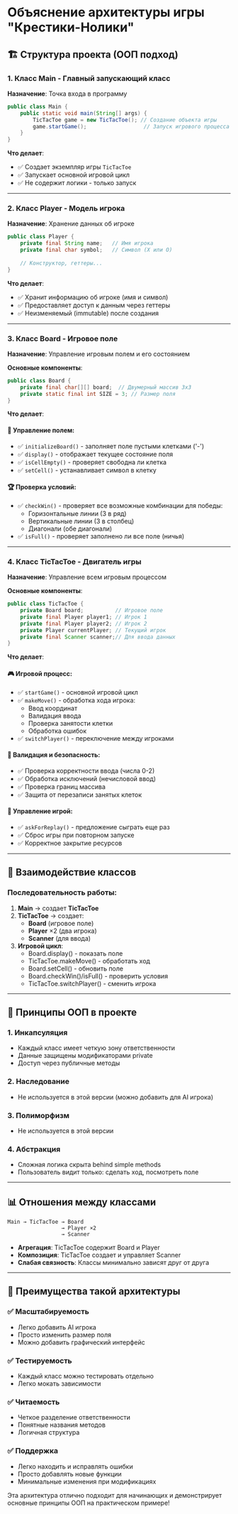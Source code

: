 # Объяснение архитектуры игры "Крестики-Нолики"

## 🏗️ Структура проекта (ООП подход)

### 1. **Класс Main** - Главный запускающий класс

**Назначение**: Точка входа в программу
```java
public class Main {
    public static void main(String[] args) {
        TicTacToe game = new TicTacToe(); // Создание объекта игры
        game.startGame();                  // Запуск игрового процесса
    }
}
```

**Что делает**:
- ✅ Создает экземпляр игры `TicTacToe`
- ✅ Запускает основной игровой цикл
- ✅ Не содержит логики - только запуск

---

### 2. **Класс Player** - Модель игрока

**Назначение**: Хранение данных об игроке
```java
public class Player {
    private final String name;   // Имя игрока
    private final char symbol;   // Символ (X или O)
    
    // Конструктор, геттеры...
}
```

**Что делает**:
- ✅ Хранит информацию об игроке (имя и символ)
- ✅ Предоставляет доступ к данным через геттеры
- ✅ Неизменяемый (immutable) после создания

---

### 3. **Класс Board** - Игровое поле

**Назначение**: Управление игровым полем и его состоянием

**Основные компоненты**:
```java
public class Board {
    private final char[][] board;  // Двумерный массив 3x3
    private static final int SIZE = 3; // Размер поля
}
```

**Что делает**:

#### 🎯 Управление полем:
- ✅ `initializeBoard()` - заполняет поле пустыми клетками ('-')
- ✅ `display()` - отображает текущее состояние поля
- ✅ `isCellEmpty()` - проверяет свободна ли клетка
- ✅ `setCell()` - устанавливает символ в клетку

#### 🏆 Проверка условий:
- ✅ `checkWin()` - проверяет все возможные комбинации для победы:
  - Горизонтальные линии (3 в ряд)
  - Вертикальные линии (3 в столбец)  
  - Диагонали (обе диагонали)
- ✅ `isFull()` - проверяет заполнено ли все поле (ничья)

---

### 4. **Класс TicTacToe** - Двигатель игры

**Назначение**: Управление всем игровым процессом

**Основные компоненты**:
```java
public class TicTacToe {
    private Board board;          // Игровое поле
    private final Player player1; // Игрок 1
    private final Player player2; // Игрок 2
    private Player currentPlayer; // Текущий игрок
    private final Scanner scanner;// Для ввода данных
}
```

**Что делает**:

#### 🎮 Игровой процесс:
- ✅ `startGame()` - основной игровой цикл
- ✅ `makeMove()` - обработка хода игрока:
  - Ввод координат
  - Валидация ввода
  - Проверка занятости клетки
  - Обработка ошибок
- ✅ `switchPlayer()` - переключение между игроками

#### 🔧 Валидация и безопасность:
- ✅ Проверка корректности ввода (числа 0-2)
- ✅ Обработка исключений (нечисловой ввод)
- ✅ Проверка границ массива
- ✅ Защита от перезаписи занятых клеток

#### 🔄 Управление игрой:
- ✅ `askForReplay()` - предложение сыграть еще раз
- ✅ Сброс игры при повторном запуске
- ✅ Корректное закрытие ресурсов

---

## 🔄 Взаимодействие классов

### Последовательность работы:

1. **Main** → создает **TicTacToe**
2. **TicTacToe** → создает:
   - **Board** (игровое поле)
   - **Player** ×2 (два игрока)
   - **Scanner** (для ввода)
3. **Игровой цикл**:
   - Board.display() - показать поле
   - TicTacToe.makeMove() - обработать ход
   - Board.setCell() - обновить поле
   - Board.checkWin()/isFull() - проверить условия
   - TicTacToe.switchPlayer() - сменить игрока

---

## 🎯 Принципы ООП в проекте

### 1. **Инкапсуляция**
- Каждый класс имеет четкую зону ответственности
- Данные защищены модификаторами private
- Доступ через публичные методы

### 2. **Наследование**
- Не используется в этой версии (можно добавить для AI игрока)

### 3. **Полиморфизм**  
- Не используется в этой версии

### 4. **Абстракция**
- Сложная логика скрыта behind simple methods
- Пользователь видит только: сделать ход, посмотреть поле

---

## 📊 Отношения между классами

```
Main → TicTacToe → Board
                 → Player ×2
                 → Scanner
```

- **Агрегация**: TicTacToe содержит Board и Player
- **Композиция**: TicTacToe создает и управляет Scanner
- **Слабая связность**: Классы минимально зависят друг от друга

---

## 🚀 Преимущества такой архитектуры

### ✅ Масштабируемость
- Легко добавить AI игрока
- Просто изменить размер поля
- Можно добавить графический интерфейс

### ✅ Тестируемость
- Каждый класс можно тестировать отдельно
- Легко мокать зависимости

### ✅ Читаемость
- Четкое разделение ответственности
- Понятные названия методов
- Логичная структура

### ✅ Поддержка
- Легко находить и исправлять ошибки
- Просто добавлять новые функции
- Минимальные изменения при модификациях

Эта архитектура отлично подходит для начинающих и демонстрирует основные принципы ООП на практическом примере!
